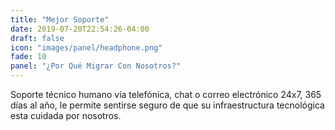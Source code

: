 ```yaml
---
title: "Mejor Soporte"
date: 2019-07-20T22:54:26-04:00
draft: false
icon: "images/panel/headphone.png"
fade: 10
panel: "¿Por Qué Migrar Con Nosotros?"
---
```

Soporte técnico humano vía telefónica, chat o correo electrónico 24x7, 365 días al año, le permite sentirse seguro de que su infraestructura tecnológica esta cuidada por nosotros.